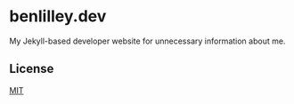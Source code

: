 # benlilley.dev

My Jekyll-based developer website for unnecessary information about me.

## License
[MIT](LICENSE.md)
